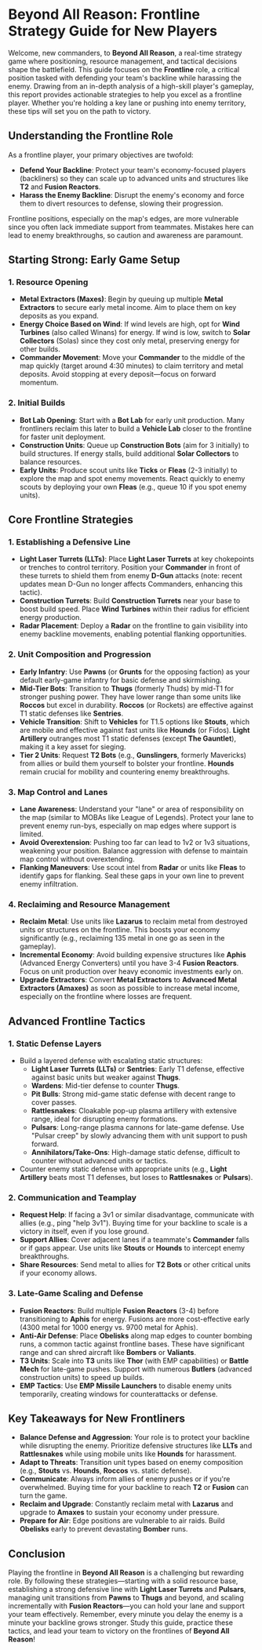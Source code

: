 # Beyond All Reason: Frontline Strategy Guide for New Players

Welcome, new commanders, to **Beyond All Reason**, a real-time strategy game where positioning, resource management, and tactical decisions shape the battlefield. This guide focuses on the **Frontline** role, a critical position tasked with defending your team's backline while harassing the enemy. Drawing from an in-depth analysis of a high-skill player's gameplay, this report provides actionable strategies to help you excel as a frontline player. Whether you're holding a key lane or pushing into enemy territory, these tips will set you on the path to victory.

## Understanding the Frontline Role

As a frontline player, your primary objectives are twofold:
- **Defend Your Backline**: Protect your team's economy-focused players (backliners) so they can scale up to advanced units and structures like **T2** and **Fusion Reactors**.
- **Harass the Enemy Backline**: Disrupt the enemy's economy and force them to divert resources to defense, slowing their progression.

Frontline positions, especially on the map's edges, are more vulnerable since you often lack immediate support from teammates. Mistakes here can lead to enemy breakthroughs, so caution and awareness are paramount.

## Starting Strong: Early Game Setup

### 1. Resource Opening
- **Metal Extractors (Maxes)**: Begin by queuing up multiple **Metal Extractors** to secure early metal income. Aim to place them on key deposits as you expand.
- **Energy Choice Based on Wind**: If wind levels are high, opt for **Wind Turbines** (also called Winans) for energy. If wind is low, switch to **Solar Collectors** (Solas) since they cost only metal, preserving energy for other builds.
- **Commander Movement**: Move your **Commander** to the middle of the map quickly (target around 4:30 minutes) to claim territory and metal deposits. Avoid stopping at every deposit—focus on forward momentum.

### 2. Initial Builds
- **Bot Lab Opening**: Start with a **Bot Lab** for early unit production. Many frontliners reclaim this later to build a **Vehicle Lab** closer to the frontline for faster unit deployment.
- **Construction Units**: Queue up **Construction Bots** (aim for 3 initially) to build structures. If energy stalls, build additional **Solar Collectors** to balance resources.
- **Early Units**: Produce scout units like **Ticks** or **Fleas** (2-3 initially) to explore the map and spot enemy movements. React quickly to enemy scouts by deploying your own **Fleas** (e.g., queue 10 if you spot enemy units).

## Core Frontline Strategies

### 1. Establishing a Defensive Line
- **Light Laser Turrets (LLTs)**: Place **Light Laser Turrets** at key chokepoints or trenches to control territory. Position your **Commander** in front of these turrets to shield them from enemy **D-Gun** attacks (note: recent updates mean D-Gun no longer affects Commanders, enhancing this tactic).
- **Construction Turrets**: Build **Construction Turrets** near your base to boost build speed. Place **Wind Turbines** within their radius for efficient energy production.
- **Radar Placement**: Deploy a **Radar** on the frontline to gain visibility into enemy backline movements, enabling potential flanking opportunities.

### 2. Unit Composition and Progression
- **Early Infantry**: Use **Pawns** (or **Grunts** for the opposing faction) as your default early-game infantry for basic defense and skirmishing.
- **Mid-Tier Bots**: Transition to **Thugs** (formerly Thuds) by mid-T1 for stronger pushing power. They have lower range than some units like **Roccos** but excel in durability. **Roccos** (or Rockets) are effective against T1 static defenses like **Sentries**.
- **Vehicle Transition**: Shift to **Vehicles** for T1.5 options like **Stouts**, which are mobile and effective against fast units like **Hounds** (or Fidos). **Light Artillery** outranges most T1 static defenses (except **The Gauntlet**), making it a key asset for sieging.
- **Tier 2 Units**: Request **T2 Bots** (e.g., **Gunslingers**, formerly Mavericks) from allies or build them yourself to bolster your frontline. **Hounds** remain crucial for mobility and countering enemy breakthroughs.

### 3. Map Control and Lanes
- **Lane Awareness**: Understand your "lane" or area of responsibility on the map (similar to MOBAs like League of Legends). Protect your lane to prevent enemy run-bys, especially on map edges where support is limited.
- **Avoid Overextension**: Pushing too far can lead to 1v2 or 1v3 situations, weakening your position. Balance aggression with defense to maintain map control without overextending.
- **Flanking Maneuvers**: Use scout intel from **Radar** or units like **Fleas** to identify gaps for flanking. Seal these gaps in your own line to prevent enemy infiltration.

### 4. Reclaiming and Resource Management
- **Reclaim Metal**: Use units like **Lazarus** to reclaim metal from destroyed units or structures on the frontline. This boosts your economy significantly (e.g., reclaiming 135 metal in one go as seen in the gameplay).
- **Incremental Economy**: Avoid building expensive structures like **Aphis** (Advanced Energy Converters) until you have 3-4 **Fusion Reactors**. Focus on unit production over heavy economic investments early on.
- **Upgrade Extractors**: Convert **Metal Extractors** to **Advanced Metal Extractors (Amaxes)** as soon as possible to increase metal income, especially on the frontline where losses are frequent.

## Advanced Frontline Tactics

### 1. Static Defense Layers
- Build a layered defense with escalating static structures:
  - **Light Laser Turrets (LLTs)** or **Sentries**: Early T1 defense, effective against basic units but weaker against **Thugs**.
  - **Wardens**: Mid-tier defense to counter **Thugs**.
  - **Pit Bulls**: Strong mid-game static defense with decent range to cover passes.
  - **Rattlesnakes**: Cloakable pop-up plasma artillery with extensive range, ideal for disrupting enemy formations.
  - **Pulsars**: Long-range plasma cannons for late-game defense. Use "Pulsar creep" by slowly advancing them with unit support to push forward.
  - **Annihilators/Take-Ons**: High-damage static defense, difficult to counter without advanced units or tactics.
- Counter enemy static defense with appropriate units (e.g., **Light Artillery** beats most T1 defenses, but loses to **Rattlesnakes** or **Pulsars**).

### 2. Communication and Teamplay
- **Request Help**: If facing a 3v1 or similar disadvantage, communicate with allies (e.g., ping "help 3v1"). Buying time for your backline to scale is a victory in itself, even if you lose ground.
- **Support Allies**: Cover adjacent lanes if a teammate's **Commander** falls or if gaps appear. Use units like **Stouts** or **Hounds** to intercept enemy breakthroughs.
- **Share Resources**: Send metal to allies for **T2 Bots** or other critical units if your economy allows.

### 3. Late-Game Scaling and Defense
- **Fusion Reactors**: Build multiple **Fusion Reactors** (3-4) before transitioning to **Aphis** for energy. Fusions are more cost-effective early (4300 metal for 1000 energy vs. 9700 metal for Aphis).
- **Anti-Air Defense**: Place **Obelisks** along map edges to counter bombing runs, a common tactic against frontline bases. These have significant range and can shred aircraft like **Bombers** or **Valiants**.
- **T3 Units**: Scale into **T3** units like **Thor** (with EMP capabilities) or **Battle Mech** for late-game pushes. Support with numerous **Butlers** (advanced construction units) to speed up builds.
- **EMP Tactics**: Use **EMP Missile Launchers** to disable enemy units temporarily, creating windows for counterattacks or defense.

## Key Takeaways for New Frontliners

- **Balance Defense and Aggression**: Your role is to protect your backline while disrupting the enemy. Prioritize defensive structures like **LLTs** and **Rattlesnakes** while using mobile units like **Hounds** for harassment.
- **Adapt to Threats**: Transition unit types based on enemy composition (e.g., **Stouts** vs. **Hounds**, **Roccos** vs. static defense).
- **Communicate**: Always inform allies of enemy pushes or if you're overwhelmed. Buying time for your backline to reach **T2** or **Fusion** can turn the game.
- **Reclaim and Upgrade**: Constantly reclaim metal with **Lazarus** and upgrade to **Amaxes** to sustain your economy under pressure.
- **Prepare for Air**: Edge positions are vulnerable to air raids. Build **Obelisks** early to prevent devastating **Bomber** runs.

## Conclusion

Playing the frontline in **Beyond All Reason** is a challenging but rewarding role. By following these strategies—starting with a solid resource base, establishing a strong defensive line with **Light Laser Turrets** and **Pulsars**, managing unit transitions from **Pawns** to **Thugs** and beyond, and scaling incrementally with **Fusion Reactors**—you can hold your lane and support your team effectively. Remember, every minute you delay the enemy is a minute your backline grows stronger. Study this guide, practice these tactics, and lead your team to victory on the frontlines of **Beyond All Reason**!
